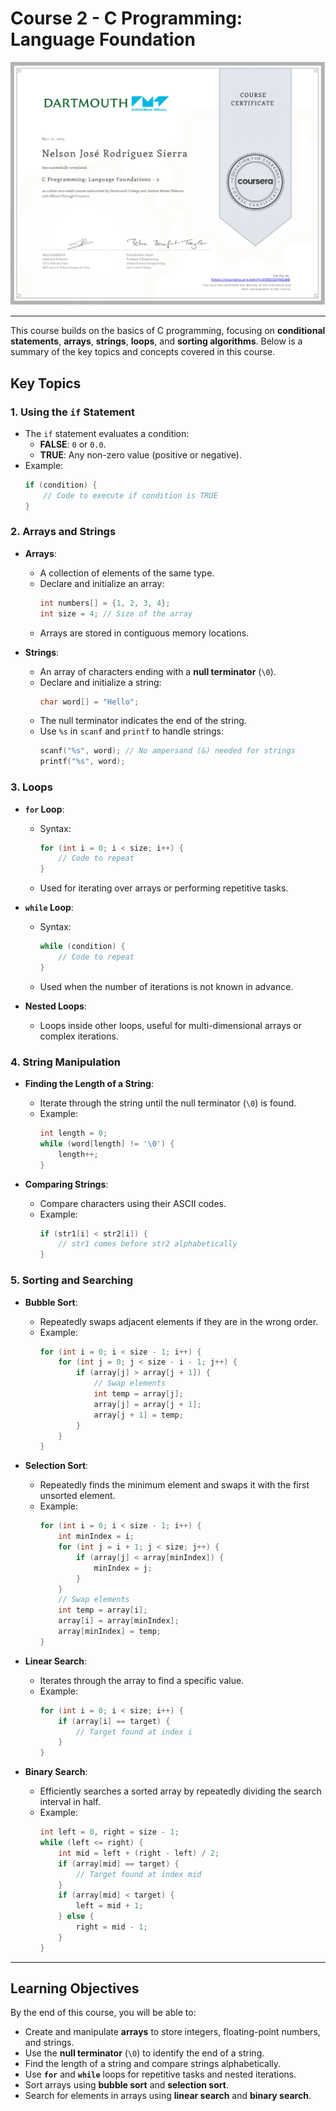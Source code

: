 # Course 2 - C Programming: Language Foundation

![certificate](./certificate-course-2-language-foundations.jpg)

---

This course builds on the basics of C programming, focusing on **conditional statements**, **arrays**, **strings**, **loops**, and **sorting algorithms**. Below is a summary of the key topics and concepts covered in this course.

## Key Topics

### 1. Using the `if` Statement
- The `if` statement evaluates a condition:
  - **FALSE**: `0` or `0.0`.
  - **TRUE**: Any non-zero value (positive or negative).
- Example:
  ```c
  if (condition) {
      // Code to execute if condition is TRUE
  }
  ```

### 2. Arrays and Strings
- **Arrays**:
  - A collection of elements of the same type.
  - Declare and initialize an array:
    ```c
    int numbers[] = {1, 2, 3, 4};
    int size = 4; // Size of the array
    ```
  - Arrays are stored in contiguous memory locations.

- **Strings**:
  - An array of characters ending with a **null terminator** (`\0`).
  - Declare and initialize a string:
    ```c
    char word[] = "Hello";
    ```
  - The null terminator indicates the end of the string.
  - Use `%s` in `scanf` and `printf` to handle strings:
    ```c
    scanf("%s", word); // No ampersand (&) needed for strings
    printf("%s", word);
    ```

### 3. Loops
- **`for` Loop**:
  - Syntax:
    ```c
    for (int i = 0; i < size; i++) {
        // Code to repeat
    }
    ```
  - Used for iterating over arrays or performing repetitive tasks.

- **`while` Loop**:
  - Syntax:
    ```c
    while (condition) {
        // Code to repeat
    }
    ```
  - Used when the number of iterations is not known in advance.

- **Nested Loops**:
  - Loops inside other loops, useful for multi-dimensional arrays or complex iterations.

### 4. String Manipulation
- **Finding the Length of a String**:
  - Iterate through the string until the null terminator (`\0`) is found.
  - Example:
    ```c
    int length = 0;
    while (word[length] != '\0') {
        length++;
    }
    ```

- **Comparing Strings**:
  - Compare characters using their ASCII codes.
  - Example:
    ```c
    if (str1[i] < str2[i]) {
        // str1 comes before str2 alphabetically
    }
    ```

### 5. Sorting and Searching
- **Bubble Sort**:
  - Repeatedly swaps adjacent elements if they are in the wrong order.
  - Example:
    ```c
    for (int i = 0; i < size - 1; i++) {
        for (int j = 0; j < size - i - 1; j++) {
            if (array[j] > array[j + 1]) {
                // Swap elements
                int temp = array[j];
                array[j] = array[j + 1];
                array[j + 1] = temp;
            }
        }
    }
    ```

- **Selection Sort**:
  - Repeatedly finds the minimum element and swaps it with the first unsorted element.
  - Example:
    ```c
    for (int i = 0; i < size - 1; i++) {
        int minIndex = i;
        for (int j = i + 1; j < size; j++) {
            if (array[j] < array[minIndex]) {
                minIndex = j;
            }
        }
        // Swap elements
        int temp = array[i];
        array[i] = array[minIndex];
        array[minIndex] = temp;
    }
    ```

- **Linear Search**:
  - Iterates through the array to find a specific value.
  - Example:
    ```c
    for (int i = 0; i < size; i++) {
        if (array[i] == target) {
            // Target found at index i
        }
    }
    ```

- **Binary Search**:
  - Efficiently searches a sorted array by repeatedly dividing the search interval in half.
  - Example:
    ```c
    int left = 0, right = size - 1;
    while (left <= right) {
        int mid = left + (right - left) / 2;
        if (array[mid] == target) {
            // Target found at index mid
        }
        if (array[mid] < target) {
            left = mid + 1;
        } else {
            right = mid - 1;
        }
    }
    ```

---

## Learning Objectives
By the end of this course, you will be able to:
- Create and manipulate **arrays** to store integers, floating-point numbers, and strings.
- Use the **null terminator** (`\0`) to identify the end of a string.
- Find the length of a string and compare strings alphabetically.
- Use **`for`** and **`while`** loops for repetitive tasks and nested iterations.
- Sort arrays using **bubble sort** and **selection sort**.
- Search for elements in arrays using **linear search** and **binary search**.


